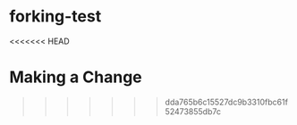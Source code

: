 # forking-test
<<<<<<< HEAD

Making a Change
=======
>>>>>>> dda765b6c15527dc9b3310fbc61f52473855db7c
